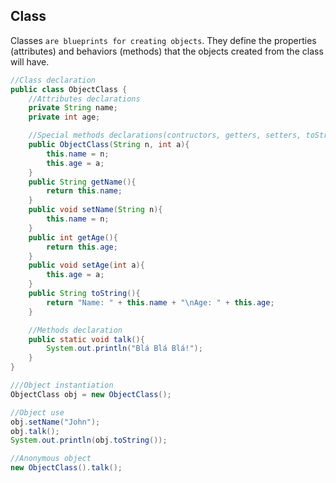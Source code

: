 ## Class

Classes `are blueprints for creating objects`. They define the properties (attributes) and behaviors (methods) that the objects created from the class will have.

```java
//Class declaration
public class ObjectClass {
    //Attributes declarations
    private String name;
    private int age;

    //Special methods declarations(contructors, getters, setters, toString, equals, hashCode)
    public ObjectClass(String n, int a){
        this.name = n;
        this.age = a;
    }
    public String getName(){
        return this.name;
    }
    public void setName(String n){
        this.name = n;
    }
    public int getAge(){
        return this.age;
    }
    public void setAge(int a){
        this.age = a;
    }
    public String toString(){
        return "Name: " + this.name + "\nAge: " + this.age;
    }

    //Methods declaration
    public static void talk(){
        System.out.println("Blá Blá Blá!");
    }
}
```

```java
///Object instantiation
ObjectClass obj = new ObjectClass();

//Object use
obj.setName("John");
obj.talk();
System.out.println(obj.toString());
```

```java
//Anonymous object
new ObjectClass().talk();
```